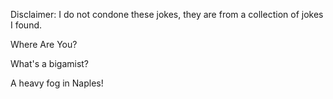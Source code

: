 Disclaimer: I do not condone these jokes, they are from a collection of jokes I found.

Where Are You?

What's a bigamist? 

A heavy fog in Naples!

